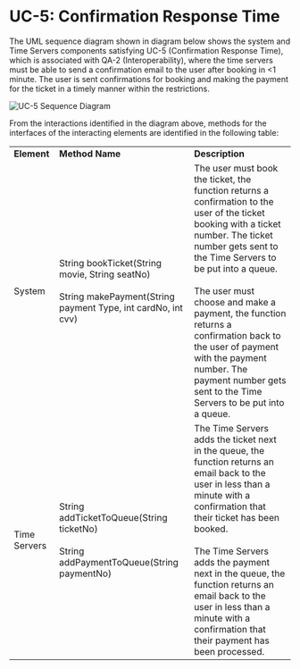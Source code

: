 # UC-5: Confirmation Response Time
The UML sequence diagram shown in diagram below shows the system and Time Servers components satisfying UC-5 (Confirmation Response Time), which is associated with QA-2 (Interoperability), where the time servers must be able to send a confirmation email to the user after booking in <1 minute. The user is sent confirmations for booking and making the payment for the ticket in a timely manner within the restrictions.

![UC-5 Sequence Diagram](https://github.com/rutvishah859/Software-Design-Final-Project/blob/main/images/UC-5-Sequence-Diagram.PNG)

From the interactions identified in the diagram above, methods for the interfaces of the interacting elements are identified in the following table: 
<table>
    <tr>
        <td><b>Element</b></td>
        <td><b>Method Name</b></td>
        <td><b>Description</b></td>
    </tr>
    <tr>
        <td>System</td>
        <td>
            String bookTicket(String movie, String seatNo)
            <br><br>
            String makePayment(String payment Type, int cardNo, int cvv)
        </td>
        <td>
            The user must book the ticket, the function returns a confirmation to the user of the ticket booking with a ticket number. The ticket number gets sent to the Time Servers to be put into a queue. 
            <br><br>
            The user must choose and make a payment, the function returns a confirmation back to the user of payment with the payment number. The payment number gets sent to the Time Servers to be put into a queue. 
        </td>
    </tr>
    <tr>
        <td>Time Servers</td>
        <td>
            String addTicketToQueue(String ticketNo)
            <br><br>
            String addPaymentToQueue(String paymentNo)
        </td>
        <td>
            The Time Servers adds the ticket next in the queue, the function returns an email back to the user in less than a minute with a confirmation that their ticket has been booked.
            <br><br>
            The Time Servers adds the payment next in the queue, the function returns an email back to the user in less than a minute with a confirmation that their payment has been processed.
        </td>
    </tr>
</table>